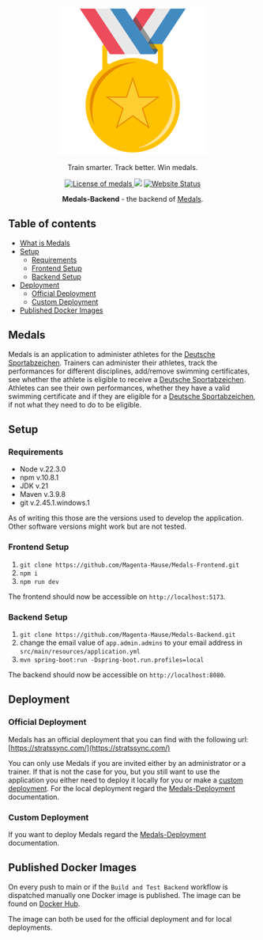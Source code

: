 <p align="center">
    <a href="https://stratssync.com">
        <picture>
            <img src="https://raw.githubusercontent.com/Magenta-Mause/Medals-Frontend/refs/heads/main/public/logo.svg" alt="Medals" width="300" />
        </picture>
    </a>
</p>

<p align="center">Train smarter. Track better. Win medals.</p>

<p align="center">
  <a href="https://opensource.org/licenses/BSD-3-Clause">
    <img src="https://img.shields.io/badge/License-BSD_3--Clause-blue.svg" alt="License of medals" />
  </a>
  <img src="https://github.com/Magenta-Mause/Medals-Backend/actions/workflows/build_backend.yml/badge.svg">
  <a href="https://stratssync.com">
    <img src="https://img.shields.io/website?url=https://stratssync.com" alt="Website Status" />
  </a>
</p>

<p align="center">
    <b>Medals-Backend</b> - the backend of <a href="https://stratssync.com">Medals</a>.
</p>

## Table of contents

- [What is Medals](#Medals)
- [Setup](#Setup)
    - [Requirements](#requirements)
    - [Frontend Setup](#frontend-setup)
    - [Backend Setup](#backend-setup)
- [Deployment](#Deployment)
    - [Official Deployment](#official-deployment)
    - [Custom Deployment](#custom-deployment)
- [Published Docker Images](#published-docker-images)

## Medals

Medals is an application to administer athletes for the [Deutsche Sportabzeichen](https://deutsches-sportabzeichen.de/).
Trainers can administer their athletes, track the performances for different disciplines, add/remove swimming 
certificates, see whether the athlete is eligible to receive a 
[Deutsche Sportabzeichen](https://deutsches-sportabzeichen.de/). Athletes can see their own performances, whether 
they have a valid swimming 
certificate and if they are eligible for a [Deutsche Sportabzeichen](https://deutsches-sportabzeichen.de/), if not 
what they need to do to be eligible.

## Setup

### Requirements

- Node v.22.3.0
- npm v.10.8.1
- JDK v.21
- Maven v.3.9.8
- git v.2.45.1.windows.1

As of writing this those are the versions used to develop the application. Other software versions might work but 
are not tested.

### Frontend Setup

1. `git clone https://github.com/Magenta-Mause/Medals-Frontend.git`
2. `npm i`
3. `npm run dev`

The frontend should now be accessible on `http://localhost:5173`.

### Backend Setup

1. `git clone https://github.com/Magenta-Mause/Medals-Backend.git`
2. change the email value of `app.admin.admins` to your email address in  `src/main/resources/application.yml`
3. `mvn spring-boot:run -Dspring-boot.run.profiles=local`

The backend should now be accessible on `http://localhost:8080`.

## Deployment

### Official Deployment

Medals has an official deployment that you can find with the following url: 
[https://stratssync.com/](https://stratssync.com/)

You can only use Medals if you are invited either by an administrator or a trainer. If that is not the case for you, 
but you still want to use the application you either need to deploy it locally for you or make a 
[custom deployment](#custom-deployment). For the local deployment regard the 
[Medals-Deployment](https://github.com/Magenta-Mause/Medals-Deployment) documentation.

### Custom Deployment

If you want to deploy Medals regard the [Medals-Deployment](https://github.com/Magenta-Mause/Medals-Deployment) 
documentation.


## Published Docker Images

On every push to main or if the `Build and Test Backend` workflow is dispatched manually one Docker image is 
published. The image can be found on [Docker Hub](https://hub.docker.com/repository/docker/ecofreshkaese/medals-backend/general).

The image can both be used for the official deployment and for local deployments.
